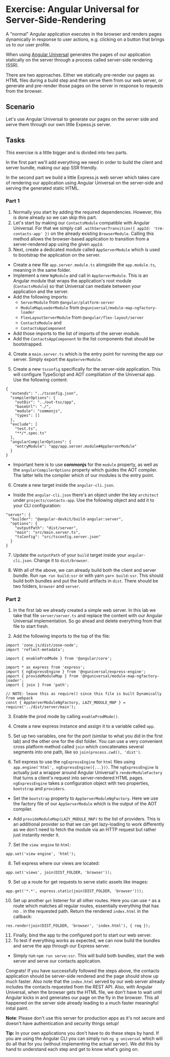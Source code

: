 # Exercise: Angular Universal for Server-Side-Rendering

A "normal" Angular application executes in the browser and renders pages dynamically in response to user actions, e.g. clicking on a button that brings us to our user profile.

When using [Angular Universal](https://universal.angular.io/) generates the pages of our application statically on the server through a process called server-side rendering (SSR).

There are two approaches. Either we statically pre-render our pages as HTML files during a build step and then serve them from our web server, or generate and pre-render those pages on the server in response to requests from the browser.

## Scenario

Let's use Angular Universal to generate our pages on the server side and serve them through our own little Expess.js server.

## Tasks

This exercise is a little bigger and is divided into two parts.

In the first part we'll add everything we need in order to build the client and server bundle, making our app SSR friendly.

In the second part we build a little Express.js web server which takes care of rendering our application using Angular Universal on the server-side and serving the generated static HTML.

### Part 1

1.  Normally you start by adding the required dependencies. However, this is done already so we can skip this part.
2.  Let's start by making our `ContactsModule` compatible with Angular Universal. For that we simply call `.withServerTransition({ appId: 'trm-contacts-app' })` on the already existing `BrowserModule`. Calling this method allows the browser-based application to transition from a server-rendered app using the given `appId`.
3.  Next, create a dedicated module called `AppServerModule` which is used to bootstrap the application on the server.

* Create a new file `app.server.module.ts` alongside the `app.module.ts`, meaning in the same folder.
* Implement a new `NgModule` and call in `AppServerModule`. This is an Angular module that wraps the application's root module (`ContactsModule`) so that Universal can mediate between your application and the server.
* Add the following imports:
  * `ServerModule` from `@angular/platform-server`
  * `ModuleMapLoaderModule` from `@nguniversal/module-map-ngfactory-loader`
  * `FlexLayoutServerModule` from `@angular/flex-layout/server`
  * `ContactsModule` and
  * `ContactsAppComponent`
* Add those imports to the list of imports of the server module.
* Add the `ContactsAppComponent` to the list components that should be bootstrapped.

4.  Create a `main.server.ts` which is the entry point for running the app our server. Simply export the `AppServerModule`.

5.  Create a new `tsconfig` specifically for the server-side application. This will configure TypeScript and AOT complilation of the Universal app. Use the following content:

```
{
  "extends": "../tsconfig.json",
  "compilerOptions": {
    "outDir": "../out-tsc/app",
    "baseUrl": "./",
    "module": "commonjs",
    "types": []
  },
  "exclude": [
    "test.ts",
    "**/*.spec.ts"
  ],
  "angularCompilerOptions": {
    "entryModule": "app/app.server.module#AppServerModule"
  }
}
```

* Important here is to use **commonjs** for the `module` property, as well as the `angularCompilerOptions` property which guides the AOT compiler. The latter tells the compiler which of our modules is the entry point.

6.  Create a new target inside the `angular-cli.json`.

* Inside the `angular-cli.json` there's an object under the key `architect` under `projects/contacts-app`. Use the following object and add it to your CLI configuration:

```
"server": {
  "builder": "@angular-devkit/build-angular:server",
  "options": {
    "outputPath": "dist/server",
    "main": "src/main.server.ts",
    "tsConfig": "src/tsconfig.server.json"
  }
}
```

7. Update the `outputPath` of your `build` target inside your `angular-cli.json`. Change it to `dist/browser`.

8.  With all of the above, we can already build both the client and server bundle. Run `npm run build:ssr` or with yarn `yarn build:ssr`. This should build both bundles and put the build artifacts in `dist`. There should be two folders, `browser` and `server`.

### Part 2

1.  In the first lab we already created a simple web server. In this lab we take that file `server/server.ts` and replace the content with our Angular Universal implementation. So go ahead and delete everything from that file to start fresh.

2.  Add the following imports to the top of the file:

```
import 'zone.js/dist/zone-node';
import 'reflect-metadata';

import { enableProdMode } from '@angular/core';

import * as express from 'express';
import { ngExpressEngine } from '@nguniversal/express-engine';
import { provideModuleMap } from '@nguniversal/module-map-ngfactory-loader';
import { join } from 'path';

// NOTE: leave this as require() since this file is built Dynamically from webpack
const { AppServerModuleNgFactory, LAZY_MODULE_MAP } = require('../dist/server/main');
```

3.  Enable the prod mode by calling `enableProdMode()`.

4.  Create a new express instance and assign it to a variable called `app`.

5.  Set up two variables, one for the port (similar to what you did in the first lab) and the other one for the dist folder. You can use a very convenient cross platform method called `join` which concatenates several segments into one path, like so `join(process.cwd(), 'dist')`.

6.  Tell express to use the `ngExpressEngine` for `html` files using `app.engine('html', ngExpressEngine({...}))`. The `ngExpressEngine` is actually just a wrapper around Angular Universal's `renderModuleFactory` that turns a client's request into server-rendered HTML pages. `ngExpressEngine` takes a configuration object with two properties, `bootstrap` and `providers`.

* Set the `bootstrap` property to `AppServerModuleNgFactory`. Here we use the factory file of our `AppServerModule` which is the output of the AOT compiler.

* Add `provideModuleMap(LAZY_MODULE_MAP)` to the list of providers. This is an additional provider so that we can get lazy-loading to work differently as we don't need to fetch the module via an HTTP request but rather just instantly render it.

7.  Set the `view engine` to `html`:

`app.set('view engine', 'html');`

8.  Tell express where our views are located:

`app.set('views', join(DIST_FOLDER, 'browser'));`

9.  Set up a route for get requests to serve static assets like images:

`app.get('*.*', express.static(join(DIST_FOLDER, 'browser')));`

10. Set up another `get` listener for all other routes. Here you can use `*` as a route which matches all regular routes, essentially everything that has no `.` in the requested path. Return the rendered `index.html` in the callback:

`res.render(join(DIST_FOLDER, 'browser', 'index.html'), { req });`

11. Finally, bind the app to the configured port to start our web server.
12. To test if everything works as expected, we can now build the bundles and serve the app through our Express server.

* Simply run `npm run serve:ssr`. This will build both bundles, start the web server and serve our contacts application.

Congrats! If you have successfully followed the steps above, the contacts application should be server-side rendered and the page should show up much faster. Also note that the `index.html` served by our web server already includes the contacts requested from the REST API. Also, with Angular Universal, when the browser gets the HTML file, we don't have to wait until Angular kicks in and generates our page on the fly in the browser. This all happened on the server side already leading to a much faster meaningful inital paint.

**Note**: Please don't use this server for production apps as it's not secure and doesn't have authentication and security things setup!

**Tip:** In your own applications you don't have to do these steps by hand. If you are using the Angular CLI you can simply run `ng g universal` which will do all that for you (without implementing the actual server). We did this by hand to understand each step and get to know what's going on.
